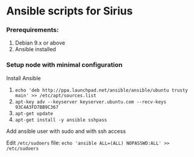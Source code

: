 # Ansible scripts for Sirius

### Prerequirements:
1. Debian 9.x or above
2. Ansible installed 


### Setup node with minimal configuration

Install Ansible

1. ```echo 'deb http://ppa.launchpad.net/ansible/ansible/ubuntu trusty main' >> /etc/apt/sources.list```
2. ```apt-key adv --keyserver keyserver.ubuntu.com --recv-keys 93C4A3FD7BB9C367```
3. ```apt-get update```
4. ```apt-get install -y ansible sshpass```

Add ansible user with sudo and with ssh access

Edit ```/etc/sudoers``` file: ```echo 'ansible ALL=(ALL) NOPASSWD:ALL' >> /etc/sudoers```

